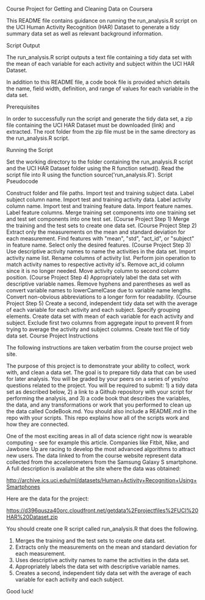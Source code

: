 Course Project for Getting and Cleaning Data on Coursera

This README file contains guidance on running the run_analysis.R script on the UCI Human Activity Recognition (HAR) Dataset to generate a tidy summary data set as well as relevant background information.

Script Output

The run_analysis.R script outputs a text file containing a tidy data set with the mean of each variable for each activity and subject within the UCI HAR Dataset.

In addition to this README file, a code book file is provided which details the name, field width, definition, and range of values for each variable in the data set.

Prerequisites

In order to successfully run the script and generate the tidy data set, a zip file containing the UCI HAR Dataset must be downloaded (link) and extracted. The root folder from the zip file must be in the same directory as the run_analysis.R script.

Running the Script

Set the working directory to the folder containing the run_analysis.R script and the UCI HAR Dataset folder using the R function setwd().
Read the script file into R using the function source('run_analysis.R').
Script Pseudocode

Construct folder and file paths.
Import test and training subject data.
Label subject column name.
Import test and training activity data.
Label activity column name.
Import test and training feature data.
Import feature names.
Label feature columns.
Merge training set components into one training set and test set components into one test set.
(Course Project Step 1) Merge the training and the test sets to create one data set.
(Course Project Step 2) Extract only the measurements on the mean and standard deviation for each measurement.
Find features with "mean", "std", "act_id", or "subject" in feature name.
Select only the desired features.
(Course Project Step 3) Use descriptive activity names to name the activities in the data set.
Import activity name list.
Rename columns of activity list.
Perform join operation to match activity names to respective activity id's.
Remove act_id column since it is no longer needed.
Move activity column to second column position.
(Course Project Step 4) Appropriately label the data set with descriptive variable names.
Remove hyphens and parentheses as well as convert variable names to lowerCamelCase due to variable name lengths.
Convert non-obvious abbreviations to a longer form for readability.
(Course Project Step 5) Create a second, independent tidy data set with the average of each variable for each activity and each subject.
Specify grouping elements.
Create data set with mean of each variable for each activity and subject.
Exclude first two columns from aggregate input to prevent R from trying to average the activity and subject columns.
Create text file of tidy data set.
Course Project Instructions

The following instructions are taken verbatim from the course project web site.

The purpose of this project is to demonstrate your ability to collect, work with, and clean a data set. The goal is to prepare tidy data that can be used for later analysis. You will be graded by your peers on a series of yes/no questions related to the project. You will be required to submit: 1) a tidy data set as described below, 2) a link to a Github repository with your script for performing the analysis, and 3) a code book that describes the variables, the data, and any transformations or work that you performed to clean up the data called CodeBook.md. You should also include a README.md in the repo with your scripts. This repo explains how all of the scripts work and how they are connected.

One of the most exciting areas in all of data science right now is wearable computing - see for example this article. Companies like Fitbit, Nike, and Jawbone Up are racing to develop the most advanced algorithms to attract new users. The data linked to from the course website represent data collected from the accelerometers from the Samsung Galaxy S smartphone. A full description is available at the site where the data was obtained:

http://archive.ics.uci.edu/ml/datasets/Human+Activity+Recognition+Using+Smartphones

Here are the data for the project:

https://d396qusza40orc.cloudfront.net/getdata%2Fprojectfiles%2FUCI%20HAR%20Dataset.zip

You should create one R script called run_analysis.R that does the following.
1. Merges the training and the test sets to create one data set.
2. Extracts only the measurements on the mean and standard deviation for each measurement.
3. Uses descriptive activity names to name the activities in the data set.
4. Appropriately labels the data set with descriptive variable names.
5. Creates a second, independent tidy data set with the average of each variable for each activity and each subject.

Good luck!